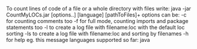 To count lines of code of a file or a whole directory with files write:
java -jar CountMyLOCs.jar [options..] [language] [pathToFiles]+
	options can be: 
		-c for counting comments too
		-f for full mode, counting imports and package statements too
		-l to create a log file with filename:loc with the default loc sorting
		-ls to create a log file with filename:loc and sorting by filenames 
		-h for help eg. this message
	languages supported so far: 
		java